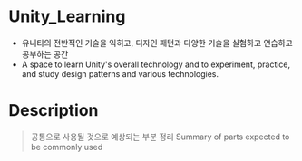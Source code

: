 # Unity_Learning

- 유니티의 전반적인 기술을 익히고, 디자인 패턴과 다양한 기술을 실험하고 연습하고 공부하는 공간
- A space to learn Unity's overall technology and to experiment, practice, and study design patterns and various technologies.

# Description
> 공통으로 사용될 것으로 예상되는 부분 정리
> Summary of parts expected to be commonly used

